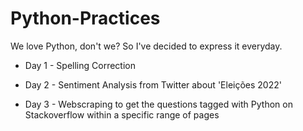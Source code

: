 # Python-Practices
We love Python, don't we? So I've decided to express it everyday.


- Day 1 - Spelling Correction

- Day 2 - Sentiment Analysis from Twitter about 'Eleições 2022'

- Day 3 - Webscraping to get the questions tagged with Python on Stackoverflow within a specific range of pages
